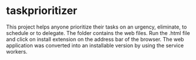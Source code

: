# taskprioritizer
This project helps anyone prioritize their tasks on an urgency, eliminate, to schedule or to delegate. The folder contains the web files. Run the .html file and click on install extension on the address bar of the browser. The web  application was converted into an installable version by using the service workers.

